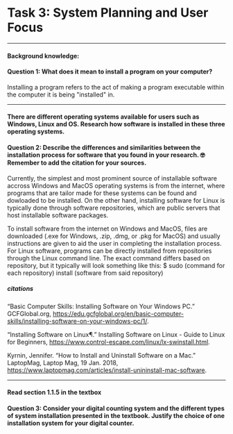 # Task 3: System Planning and User Focus

--------------------------------------------------------------------------------------------------------------------------
#### Background knowledge:
#### Question 1: What does it mean to install a program on your computer?

Installing a program refers to the act of making a program executable within the computer it is being "installed" in.

--------------------------------------------------------------------------------------------------------------------------

#### There are different operating systems available for users such as Windows, Linux and OS. Research how software is installed in these three operating systems.
#### Question 2: Describe the differences and similarities between the installation process for software that you found in your research. 🤓Remember to add the citation for your sources.

Currently, the simplest and most prominent source of installable software accross Windows and MacOS operating systems is from the internet, where programs that are tailor made for these systems can be found and dowloaded to be installed.
On the other hand, installing software for Linux is typically done through software repositories, which are public servers that host installable software packages.

To install software from the internet on Windows and MacOS, files are downloaded (.exe for Windows, .zip, .dmg, or .pkg for MacOS) and usually instructions are given to aid
the user in completing the installation process. For Linux software, programs can be directly installed from repositories through the Linux command line. The exact command differs
based on repository, but it typically will look something like this:
$ sudo (command for each repository) install (software from said repository)

##### citations
“Basic Computer Skills: Installing Software on Your Windows PC.” GCFGlobal.org, https://edu.gcfglobal.org/en/basic-computer-skills/installing-software-on-your-windows-pc/1/. 

“Installing Software on Linux¶.” Installing Software on Linux - Guide to Linux for Beginners, https://www.control-escape.com/linux/lx-swinstall.html. 

Kyrnin, Jennifer. “How to Install and Uninstall Software on a Mac.” LaptopMag, Laptop Mag, 19 Jan. 2018, https://www.laptopmag.com/articles/install-unininstall-mac-software. 

--------------------------------------------------------------------------------------------------------------------------

#### Read section 1.1.5 in the textbox
#### Question 3: Consider  your digital counting system and the different types of system installation presented in the textbook. Justify the choice of one installation system for your digital counter. 

